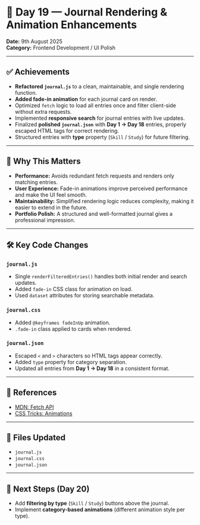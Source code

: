 # 📅 Day 19 — Journal Rendering & Animation Enhancements
**Date:** 9th August 2025  
**Category:** Frontend Development / UI Polish  

---

## ✅ Achievements
- **Refactored `journal.js`** to a clean, maintainable, and single rendering function.
- **Added fade-in animation** for each journal card on render.
- Optimized `fetch` logic to load all entries once and filter client-side without extra requests.
- Implemented **responsive search** for journal entries with live updates.
- Finalized **polished `journal.json`** with **Day 1 → Day 18** entries, properly escaped HTML tags for correct rendering.
- Structured entries with **type** property (`Skill` / `Study`) for future filtering.

---

## 📌 Why This Matters
- **Performance:** Avoids redundant fetch requests and renders only matching entries.
- **User Experience:** Fade-in animations improve perceived performance and make the UI feel smooth.
- **Maintainability:** Simplified rendering logic reduces complexity, making it easier to extend in the future.
- **Portfolio Polish:** A structured and well-formatted journal gives a professional impression.

---

## 🛠️ Key Code Changes
### `journal.js`
- Single `renderFilteredEntries()` handles both initial render and search updates.
- Added `fade-in` CSS class for animation on load.
- Used `dataset` attributes for storing searchable metadata.

### `journal.css`
- Added `@keyframes fadeInUp` animation.
- `.fade-in` class applied to cards when rendered.

### `journal.json`
- Escaped `<` and `>` characters so HTML tags appear correctly.
- Added `type` property for category separation.
- Updated all entries from **Day 1 → Day 18** in a consistent format.

---

## 🔗 References
- [MDN: Fetch API](https://developer.mozilla.org/en-US/docs/Web/API/Fetch_API)
- [CSS Tricks: Animations](https://css-tricks.com/almanac/properties/a/animation/)

---

## 📂 Files Updated
- `journal.js`
- `journal.css`
- `journal.json`

---

## 📜 Next Steps (Day 20)
- Add **filtering by type** (`Skill` / `Study`) buttons above the journal.
- Implement **category-based animations** (different animation style per type).
